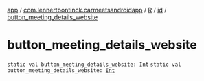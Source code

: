 [app](../../../index.md) / [com.lennertbontinck.carmeetsandroidapp](../../index.md) / [R](../index.md) / [id](index.md) / [button_meeting_details_website](./button_meeting_details_website.md)

# button_meeting_details_website

`static val button_meeting_details_website: `[`Int`](https://kotlinlang.org/api/latest/jvm/stdlib/kotlin/-int/index.html)
`static val button_meeting_details_website: `[`Int`](https://kotlinlang.org/api/latest/jvm/stdlib/kotlin/-int/index.html)